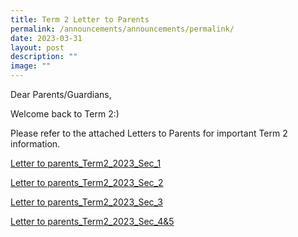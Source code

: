 ```yaml
---
title: Term 2 Letter to Parents
permalink: /announcements/announcements/permalink/
date: 2023-03-31
layout: post
description: ""
image: ""
---
```

Dear Parents/Guardians,

Welcome back to Term 2:)

Please refer to the attached Letters to Parents for important Term 2 information.

[Letter to parents\_Term2\_2023\_Sec\_1](https://evergreensec.moe.edu.sg/wp-content/uploads/2023/03/Letter-to-parents_Term2_2023_Sec_1.pdf)

[Letter to parents\_Term2\_2023\_Sec\_2](https://evergreensec.moe.edu.sg/wp-content/uploads/2023/03/Letter-to-parents_Term2_2023_Sec_2.pdf)

[Letter to parents\_Term2\_2023\_Sec\_3](https://evergreensec.moe.edu.sg/wp-content/uploads/2023/03/Letter-to-parents_Term2_2023_Sec_3.pdf)

[Letter to parents\_Term2\_2023\_Sec\_4&5](https://evergreensec.moe.edu.sg/wp-content/uploads/2023/03/Letter-to-parents_Term2_2023_Sec_45.pdf)